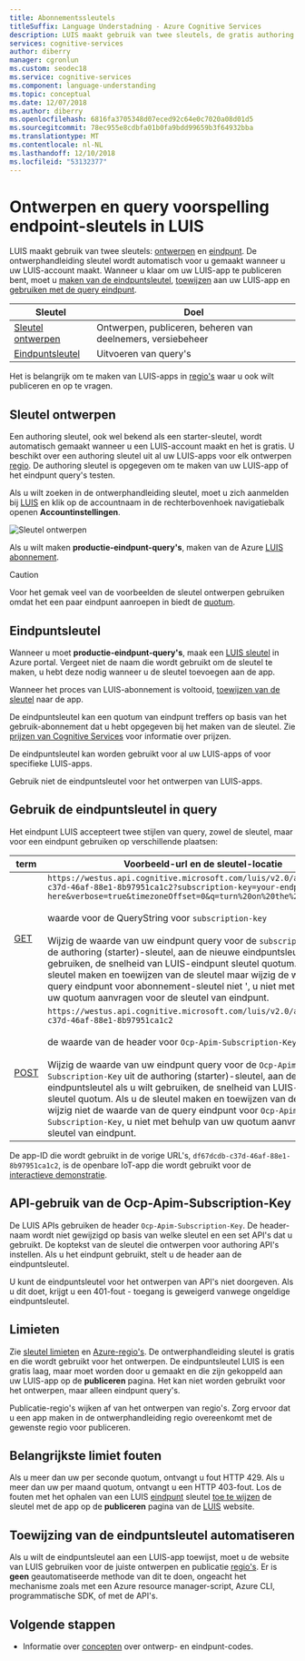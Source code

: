 ```yaml
---
title: Abonnementssleutels
titleSuffix: Language Understadning - Azure Cognitive Services
description: LUIS maakt gebruik van twee sleutels, de gratis authoring sleutel om uw model te maken en de eindpuntsleutel met een datalimiet voor het uitvoeren van query's de voorspelling-eindpunt met uitingen van de gebruiker.
services: cognitive-services
author: diberry
manager: cgronlun
ms.custom: seodec18
ms.service: cognitive-services
ms.component: language-understanding
ms.topic: conceptual
ms.date: 12/07/2018
ms.author: diberry
ms.openlocfilehash: 6816fa3705348d07eced92c64e0c7020a08d01d5
ms.sourcegitcommit: 78ec955e8cdbfa01b0fa9bdd99659b3f64932bba
ms.translationtype: MT
ms.contentlocale: nl-NL
ms.lasthandoff: 12/10/2018
ms.locfileid: "53132377"
---
```

# <a name="authoring-and-query-prediction-endpoint-keys-in-luis"></a>Ontwerpen en query voorspelling endpoint-sleutels in LUIS
LUIS maakt gebruik van twee sleutels: [ontwerpen](#programmatic-key) en [eindpunt](#endpoint-key). De ontwerphandleiding sleutel wordt automatisch voor u gemaakt wanneer u uw LUIS-account maakt. Wanneer u klaar om uw LUIS-app te publiceren bent, moet u [maken van de eindpuntsleutel](luis-how-to-azure-subscription.md#create-luis-endpoint-key), [toewijzen](luis-how-to-manage-keys.md#assign-endpoint-key) aan uw LUIS-app en [gebruiken met de query eindpunt](#use-endpoint-key-in-query). 

|Sleutel|Doel|
|--|--|
|[Sleutel ontwerpen](#programmatic-key)|Ontwerpen, publiceren, beheren van deelnemers, versiebeheer|
|[Eindpuntsleutel](#endpoint-key)| Uitvoeren van query's|

Het is belangrijk om te maken van LUIS-apps in [regio's](luis-reference-regions.md#publishing-regions) waar u ook wilt publiceren en op te vragen.

<a name="programmatic-key" ></a>
## <a name="authoring-key"></a>Sleutel ontwerpen

Een authoring sleutel, ook wel bekend als een starter-sleutel, wordt automatisch gemaakt wanneer u een LUIS-account maakt en het is gratis. U beschikt over een authoring sleutel uit al uw LUIS-apps voor elk ontwerpen [regio](luis-reference-regions.md). De authoring sleutel is opgegeven om te maken van uw LUIS-app of het eindpunt query's testen. 

Als u wilt zoeken in de ontwerphandleiding sleutel, moet u zich aanmelden bij [LUIS](luis-reference-regions.md#luis-website) en klik op de accountnaam in de rechterbovenhoek navigatiebalk openen **Accountinstellingen**.

![Sleutel ontwerpen](./media/luis-concept-keys/programatic-key.png)

Als u wilt maken **productie-eindpunt-query's**, maken van de Azure [LUIS abonnement](https://azure.microsoft.com/pricing/details/cognitive-services/language-understanding-intelligent-services/). 

> [!CAUTION]
> Voor het gemak veel van de voorbeelden de sleutel ontwerpen gebruiken omdat het een paar eindpunt aanroepen in biedt de [quotum](luis-boundaries.md#key-limits).  

## <a name="endpoint-key"></a>Eindpuntsleutel
 Wanneer u moet **productie-eindpunt-query's**, maak een [LUIS sleutel](https://azure.microsoft.com/pricing/details/cognitive-services/language-understanding-intelligent-services/) in Azure portal. Vergeet niet de naam die wordt gebruikt om de sleutel te maken, u hebt deze nodig wanneer u de sleutel toevoegen aan de app.

Wanneer het proces van LUIS-abonnement is voltooid, [toewijzen van de sleutel](luis-how-to-manage-keys.md#assign-endpoint-key) naar de app. 

De eindpuntsleutel kan een quotum van eindpunt treffers op basis van het gebruik-abonnement dat u hebt opgegeven bij het maken van de sleutel. Zie [prijzen van Cognitive Services](https://azure.microsoft.com/pricing/details/cognitive-services/language-understanding-intelligent-services/?v=17.23h) voor informatie over prijzen.

De eindpuntsleutel kan worden gebruikt voor al uw LUIS-apps of voor specifieke LUIS-apps. 

Gebruik niet de eindpuntsleutel voor het ontwerpen van LUIS-apps. 

## <a name="use-endpoint-key-in-query"></a>Gebruik de eindpuntsleutel in query
Het eindpunt LUIS accepteert twee stijlen van query, zowel de sleutel, maar voor een eindpunt gebruiken op verschillende plaatsen:

|term|Voorbeeld-url en de sleutel-locatie|
|--|--|
|[GET](https://westus.dev.cognitive.microsoft.com/docs/services/5819c76f40a6350ce09de1ac/operations/5819c77140a63516d81aee78)|`https://westus.api.cognitive.microsoft.com/luis/v2.0/apps/df67dcdb-c37d-46af-88e1-8b97951ca1c2?subscription-key=your-endpoint-key-here&verbose=true&timezoneOffset=0&q=turn%20on%20the%20lights`<br><br>waarde voor de QueryString voor `subscription-key`<br><br>Wijzig de waarde van uw eindpunt query voor de `subscription-key` uit de authoring (starter)-sleutel, aan de nieuwe eindpuntsleutel als u wilt gebruiken, de snelheid van LUIS-eindpunt sleutel quotum. Als u de sleutel maken en toewijzen van de sleutel maar wijzig de waarde van de query eindpunt voor abonnement-sleutel niet ', u niet met behulp van uw quotum aanvragen voor de sleutel van eindpunt.|
|[POST](https://westus.dev.cognitive.microsoft.com/docs/services/5819c76f40a6350ce09de1ac/operations/5819c77140a63516d81aee79)| `https://westus.api.cognitive.microsoft.com/luis/v2.0/apps/df67dcdb-c37d-46af-88e1-8b97951ca1c2`<br><br> de waarde van de header voor `Ocp-Apim-Subscription-Key`<br><br>Wijzig de waarde van uw eindpunt query voor de `Ocp-Apim-Subscription-Key` uit de authoring (starter)-sleutel, aan de nieuwe eindpuntsleutel als u wilt gebruiken, de snelheid van LUIS-eindpunt sleutel quotum. Als u de sleutel maken en toewijzen van de sleutel, maar wijzig niet de waarde van de query eindpunt voor `Ocp-Apim-Subscription-Key`, u niet met behulp van uw quotum aanvragen voor de sleutel van eindpunt.|

De app-ID die wordt gebruikt in de vorige URL's, `df67dcdb-c37d-46af-88e1-8b97951ca1c2`, is de openbare IoT-app die wordt gebruikt voor de [interactieve demonstratie](https://azure.microsoft.com/services/cognitive-services/language-understanding-intelligent-service/). 

## <a name="api-usage-of-ocp-apim-subscription-key"></a>API-gebruik van de Ocp-Apim-Subscription-Key
De LUIS APIs gebruiken de header `Ocp-Apim-Subscription-Key`. De header-naam wordt niet gewijzigd op basis van welke sleutel en een set API's dat u gebruikt. De koptekst van de sleutel die ontwerpen voor authoring API's instellen. Als u het eindpunt gebruikt, stelt u de header aan de eindpuntsleutel. 

U kunt de eindpuntsleutel voor het ontwerpen van API's niet doorgeven. Als u dit doet, krijgt u een 401-fout - toegang is geweigerd vanwege ongeldige eindpuntsleutel. 

## <a name="key-limits"></a>Limieten
Zie [sleutel limieten](luis-boundaries.md#key-limits) en [Azure-regio's](luis-reference-regions.md). De ontwerphandleiding sleutel is gratis en die wordt gebruikt voor het ontwerpen. De eindpuntsleutel LUIS is een gratis laag, maar moet worden door u gemaakt en die zijn gekoppeld aan uw LUIS-app op de **publiceren** pagina. Het kan niet worden gebruikt voor het ontwerpen, maar alleen eindpunt query's.

Publicatie-regio's wijken af van het ontwerpen van regio's. Zorg ervoor dat u een app maken in de ontwerphandleiding regio overeenkomt met de gewenste regio voor publiceren.

## <a name="key-limit-errors"></a>Belangrijkste limiet fouten
Als u meer dan uw per seconde quotum, ontvangt u fout HTTP 429. Als u meer dan uw per maand quotum, ontvangt u een HTTP 403-fout. Los de fouten met het ophalen van een LUIS [eindpunt](#endpoint-key) sleutel [toe te wijzen](luis-how-to-manage-keys.md#assign-endpoint-key) de sleutel met de app op de **publiceren** pagina van de [LUIS](luis-reference-regions.md#luis-website) website.

## <a name="automating-assignment-of-the-endpoint-key"></a>Toewijzing van de eindpuntsleutel automatiseren

Als u wilt de eindpuntsleutel aan een LUIS-app toewijst, moet u de website van LUIS gebruiken voor de juiste ontwerpen en publicatie [regio's](luis-reference-regions.md). Er is **geen** geautomatiseerde methode van dit te doen, ongeacht het mechanisme zoals met een Azure resource manager-script, Azure CLI, programmatische SDK, of met de API's.

## <a name="next-steps"></a>Volgende stappen

* Informatie over [concepten](luis-how-to-manage-keys.md#assign-endpoint-key) over ontwerp- en eindpunt-codes.